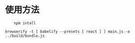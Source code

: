 # 使用方法
		npm intall
		
    browserify -t [ babelify --presets [ react ] ] main.js -o ../build/bundle.js